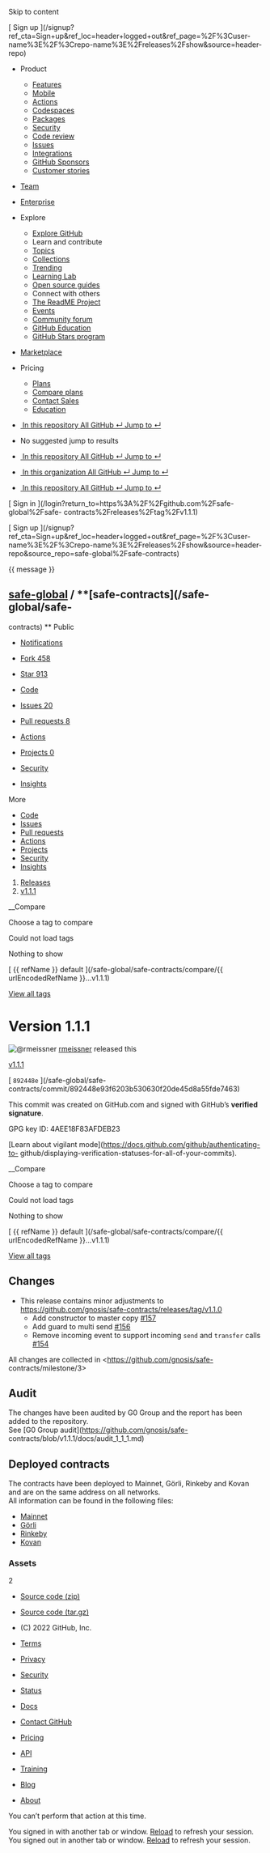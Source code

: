 Skip to content

[ ](https://github.com/)

[ Sign up
](/signup?ref_cta=Sign+up&ref_loc=header+logged+out&ref_page=%2F%3Cuser-
name%3E%2F%3Crepo-name%3E%2Freleases%2Fshow&source=header-repo)

  * Product 

    * [ Features ](/features)
    * [ Mobile ](/mobile)
    * [ Actions ](/features/actions)
    * [ Codespaces ](/features/codespaces)
    * [ Packages ](/features/packages)
    * [ Security ](/features/security)
    * [ Code review ](/features/code-review)
    * [ Issues ](/features/issues)
    * [ Integrations ](/features/integrations)
    * [ GitHub Sponsors ](/sponsors)
    * [ Customer stories ](/customer-stories)

  * [Team](/team)
  * [Enterprise](/enterprise)
  * Explore 

    * [ Explore GitHub ](/explore)
    * Learn and contribute
    * [ Topics ](/topics)
    * [ Collections ](/collections)
    * [ Trending ](/trending)
    * [ Learning Lab ](https://lab.github.com/)
    * [ Open source guides ](https://opensource.guide)
    * Connect with others
    * [ The ReadME Project ](/readme)
    * [ Events ](/events)
    * [ Community forum ](https://github.community)
    * [ GitHub Education ](https://education.github.com)
    * [ GitHub Stars program ](https://stars.github.com)

  * [Marketplace](/marketplace)
  * Pricing 

    * [ Plans ](/pricing)
    * [ Compare plans ](/pricing#compare-features)
    * [ Contact Sales ](https://github.com/enterprise/contact)
    * [ Education ](https://education.github.com)

  * [ ![]() In this repository  All GitHub  ↵ Jump to ↵ ]()

  * No suggested jump to results

  * [ ![]() In this repository  All GitHub  ↵ Jump to ↵ ]()
  * [ ![]() In this organization  All GitHub  ↵ Jump to ↵ ]()
  * [ ![]() In this repository  All GitHub  ↵ Jump to ↵ ]()

[ Sign in ](/login?return_to=https%3A%2F%2Fgithub.com%2Fsafe-global%2Fsafe-
contracts%2Freleases%2Ftag%2Fv1.1.1)

[ Sign up
](/signup?ref_cta=Sign+up&ref_loc=header+logged+out&ref_page=%2F%3Cuser-
name%3E%2F%3Crepo-name%3E%2Freleases%2Fshow&source=header-
repo&source_repo=safe-global%2Fsafe-contracts)

{{ message }}

##  [safe-global](/safe-global) / **[safe-contracts](/safe-global/safe-
contracts) ** Public

  * [ Notifications ](/login?return_to=%2Fsafe-global%2Fsafe-contracts)
  * [ Fork 458 ](/login?return_to=%2Fsafe-global%2Fsafe-contracts)
  * [ Star  913 ](/login?return_to=%2Fsafe-global%2Fsafe-contracts)

  * [ Code ](/safe-global/safe-contracts/tree/v1.1.1)
  * [ Issues 20 ](/safe-global/safe-contracts/issues)
  * [ Pull requests 8 ](/safe-global/safe-contracts/pulls)
  * [ Actions ](/safe-global/safe-contracts/actions)
  * [ Projects 0 ](/safe-global/safe-contracts/projects?type=beta)
  * [ Security ](/safe-global/safe-contracts/security)
  * [ Insights ](/safe-global/safe-contracts/pulse)

More

  * [ Code ](/safe-global/safe-contracts/tree/v1.1.1)
  * [ Issues ](/safe-global/safe-contracts/issues)
  * [ Pull requests ](/safe-global/safe-contracts/pulls)
  * [ Actions ](/safe-global/safe-contracts/actions)
  * [ Projects ](/safe-global/safe-contracts/projects?type=beta)
  * [ Security ](/safe-global/safe-contracts/security)
  * [ Insights ](/safe-global/safe-contracts/pulse)

  1. [Releases](/safe-global/safe-contracts/releases)
  2. [ v1.1.1 ](/safe-global/safe-contracts/releases/tag/v1.1.1)

__Compare

Choose a tag to compare

Could not load tags

Nothing to show

[ {{ refName }} default ](/safe-global/safe-contracts/compare/{{
urlEncodedRefName }}...v1.1.1)

[View all tags](/safe-global/safe-contracts/tags)

# Version 1.1.1

![@rmeissner](https://avatars.githubusercontent.com/u/2896048?s=40&v=4)
[rmeissner](/rmeissner) released this

[ v1.1.1  ](/safe-global/safe-contracts/tree/v1.1.1)

[ `892448e` ](/safe-global/safe-
contracts/commit/892448e93f6203b530630f20de45d8a55fde7463)

This commit was created on GitHub.com and signed with GitHub’s **verified
signature**.

GPG key ID: 4AEE18F83AFDEB23

[Learn about vigilant mode](https://docs.github.com/github/authenticating-to-
github/displaying-verification-statuses-for-all-of-your-commits).

__Compare

Choose a tag to compare

Could not load tags

Nothing to show

[ {{ refName }} default ](/safe-global/safe-contracts/compare/{{
urlEncodedRefName }}...v1.1.1)

[View all tags](/safe-global/safe-contracts/tags)

## Changes

  * This release contains minor adjustments to <https://github.com/gnosis/safe-contracts/releases/tag/v1.1.0>
    * Add constructor to master copy [#157](https://github.com/safe-global/safe-contracts/pull/157)
    * Add guard to multi send [#156](https://github.com/safe-global/safe-contracts/pull/156)
    * Remove incoming event to support incoming `send` and `transfer` calls [#154](https://github.com/safe-global/safe-contracts/pull/154)

All changes are collected in <https://github.com/gnosis/safe-
contracts/milestone/3>

## Audit

The changes have been audited by G0 Group and the report has been added to the
repository.  
See [G0 Group audit](https://github.com/gnosis/safe-
contracts/blob/v1.1.1/docs/audit_1_1_1.md)

## Deployed contracts

The contracts have been deployed to Mainnet, Görli, Rinkeby and Kovan and are
on the same address on all networks.  
All information can be found in the following files:

  * [Mainnet](https://github.com/gnosis/safe-contracts/blob/v1.1.1/.openzeppelin/mainnet.json)
  * [Görli](https://github.com/gnosis/safe-contracts/blob/v1.1.1/.openzeppelin/goerli.json)
  * [Rinkeby](https://github.com/gnosis/safe-contracts/blob/v1.1.1/.openzeppelin/rinkeby.json)
  * [Kovan](https://github.com/gnosis/safe-contracts/blob/v1.1.1/.openzeppelin/kovan.json)

### Assets

2

  * [ Source code (zip) ](/safe-global/safe-contracts/archive/refs/tags/v1.1.1.zip)

  * [ Source code (tar.gz) ](/safe-global/safe-contracts/archive/refs/tags/v1.1.1.tar.gz)

  * [ ](https://github.com "GitHub") (C) 2022 GitHub, Inc. 

  * [Terms](https://docs.github.com/en/github/site-policy/github-terms-of-service)
  * [Privacy](https://docs.github.com/en/github/site-policy/github-privacy-statement)
  * [Security](https://github.com/security)
  * [Status](https://www.githubstatus.com/)
  * [Docs](https://docs.github.com)
  * [Contact GitHub](https://support.github.com?tags=dotcom-footer)
  * [Pricing](https://github.com/pricing)
  * [API](https://docs.github.com)
  * [Training](https://services.github.com)
  * [Blog](https://github.blog)
  * [About](https://github.com/about)

You can’t perform that action at this time.

You signed in with another tab or window. [Reload]() to refresh your session.
You signed out in another tab or window. [Reload]() to refresh your session.

